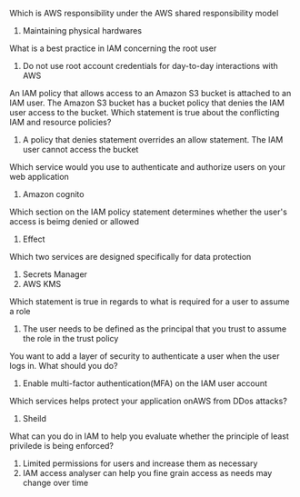 Which is AWS responsibility under the AWS shared responsibility model
1. Maintaining physical hardwares

What is a best practice in IAM concerning the root user
1. Do not use root account credentials for day-to-day interactions with AWS

An IAM policy that allows access to an Amazon S3 bucket is attached to an IAM user. The Amazon S3 bucket has a bucket policy that denies the IAM user access to the bucket. Which statement is true about the conflicting IAM and resource policies?
1. A policy that denies statement overrides an allow statement. The IAM user cannot access the bucket

Which service would you use to authenticate and authorize users on your web application
1. Amazon cognito

Which section on the IAM policy statement determines whether the user's access is beimg denied or allowed
1. Effect

Which two services are designed specifically for data protection
1. Secrets Manager
2. AWS KMS

Which statement is true in regards to what is required for a user to assume a role
1. The user needs to be defined as the principal that you trust to assume the role in the trust policy

You want to add a layer of security to authenticate a user when the user logs in. What should you do?
1. Enable multi-factor authentication(MFA) on the IAM user account

Which services helps protect your application onAWS from DDos attacks?
1. Sheild

What can you do in IAM to help you evaluate whether the principle of least privilede is being enforced?
1. Limited permissions for users and increase them as necessary
2. IAM access analyser can help you fine grain access as needs may change over time

